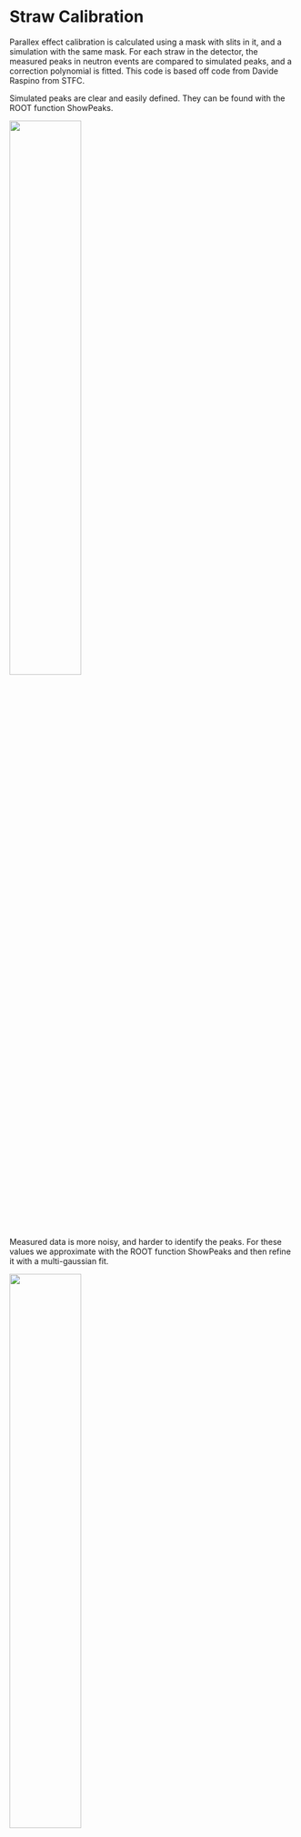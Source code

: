 # Straw Calibration

Parallex effect calibration is calculated using a mask with slits in it, and a simulation with the same mask. For each straw in the detector, the measured peaks in neutron events are compared to simulated peaks, and a correction polynomial is fitted. This code is based off code from Davide Raspino from STFC.

Simulated peaks are clear and easily defined. They can be found with the ROOT function ShowPeaks.

<img src="https://user-images.githubusercontent.com/9928665/218416771-7654ac43-a676-4fbd-93ac-5676950308c7.png" width="50%" height="50%">

Measured data is more noisy, and harder to identify the peaks. For these values we approximate with the ROOT function ShowPeaks and then refine it with a multi-gaussian fit.

<img src="https://user-images.githubusercontent.com/9928665/218417468-dd34ae67-2a7b-42fc-8992-93c348f592d3.png" width="50%" height="50%">

The difference between simulated and measured peaks is calculated, and a polynomial relationship is fitted. This is then saved to a json file in the expected format for the Event Formation Unit/EFU.
